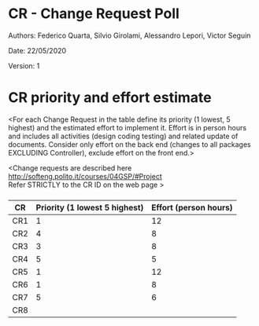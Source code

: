 # CR - Change Request Poll

Authors: Federico Quarta, Silvio Girolami, Alessandro Lepori, Victor Seguin

Date: 22/05/2020

Version: 1




# CR priority and effort estimate


<For each Change Request in the table define its priority (1 lowest, 5 highest) and the estimated effort
to implement it. Effort is in person hours and includes all activities (design coding testing) and related
update of documents. Consider only effort on the back end (changes to all packages EXCLUDING Controller), exclude effort on the front end.>

<Change requests are described here http://softeng.polito.it/courses/04GSP/#Project   
 Refer STRICTLY to the CR ID on the web page >

### 

|   CR          | Priority (1 lowest 5 highest)       |          Effort (person hours) |   
| ----------- | ------------------------------- | ---------------------------- | 
| CR1   |  1  |  12 |          
| CR2   |  4  |  8  | 
| CR3   |  3  |  8  | 
| CR4   |  5  |  5  | 
| CR5   |  1  |  12 | 
| CR6   |  1  |  8  | 
| CR7   |  5  |  6  | 
| CR8   |     |     | 
